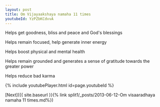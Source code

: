 ```yaml
---
layout: post
title: Om Vijayaakshaya namaha 11 times
youtubeId: YzPZbKCdvvA
---
```

 
 
Helps get goodness, bliss and peace and God's blessings
 
Helps remain focused, help generate inner energy 
 
Helps boost physical and mental health 
 
Helps remain grounded and generates a sense of gratitude towards the greater power 
 
Helps reduce bad karma
 
 
 
 


{% include youtubePlayer.html id=page.youtubeId %}
 
[Next]({{ site.baseurl }}{% link  split1/_posts/2013-06-12-Om visaaradhaya namaha 11 times.md%})
 
